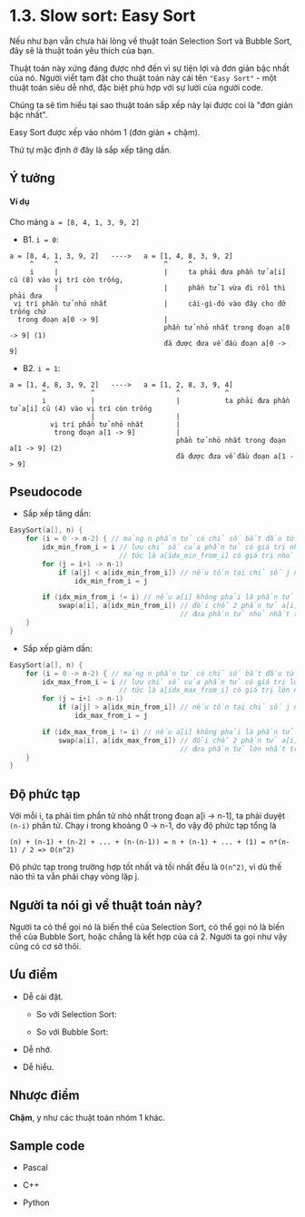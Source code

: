 # 1.3. Slow sort: Easy Sort

Nếu như bạn vẫn chưa hài lòng về thuật toán Selection Sort và Bubble Sort, đây sẽ là thuật toán yêu thích của bạn.

Thuật toán này xứng đáng được nhớ đến vì sự tiện lợi và đơn giản bậc nhất của nó. Người viết tạm đặt cho thuật toán này cái tên `"Easy Sort"` - một thuật toán siêu dễ nhớ, đặc biệt phù hợp với sự lười của người code.

Chúng ta sẽ tìm hiểu tại sao thuật toán sắp xếp này lại được coi là "đơn giản bậc nhất".

Easy Sort được xếp vào nhóm 1 (đơn giản + chậm).

Thứ tự mặc định ở đây là sắp xếp tăng dần.

## Ý tưởng

#### Ví dụ

Cho mảng `a = [8, 4, 1, 3, 9, 2]`

- B1. `i = 0`:

```
a = [8, 4, 1, 3, 9, 2]   ---->   a = [1, 4, 8, 3, 9, 2]
     ^     ^                          ^     ^
     i     |                          |     ta phải đưa phần tử a[i] cũ (8) vào vị trí còn trống,
           |                          |     phần tử 1 vừa đi rồi thì phải đưa
 vị trí phần tử nhỏ nhất              |     cái-gì-đó vào đây cho đỡ trống chứ
  trong đoạn a[0 -> 9]                |
                                      phần tử nhỏ nhất trong đoạn a[0 -> 9] (1)
                                      đã được đưa về đầu đoạn a[0 -> 9]
```

- B2. `i = 1`:

```
a = [1, 4, 8, 3, 9, 2]   ---->   a = [1, 2, 8, 3, 9, 4]
        ^           ^                    ^           ^
        i           |                    |           ta phải đưa phần tử a[i] cũ (4) vào vị trí còn trống
                    |                    |
          vị trí phần tử nhỏ nhất        |
           trong đoạn a[1 -> 9]          |
                                         phần tử nhỏ nhất trong đoạn a[1 -> 9] (2)
                                         đã được đưa về đầu đoạn a[1 -> 9]
```

## Pseudocode

- Sắp xếp tăng dần:

```cpp
EasySort(a[], n) { 
    for (i = 0 -> n-2) { // mảng n phần tử có chỉ số bắt đầu từ 0 và chỉ số kết thúc là n-1
        idx_min_from_i = i // lưu chỉ số của phần tử có giá trị nhỏ nhất trong đoạn a[i -> n-1],
                           // tức là a[idx_min_from_i] có giá trị nhỏ nhất trong đoạn a[i -> n-1]
        for (j = i+1 -> n-1) 
            if (a[j] < a[idx_min_from_i]) // nếu tồn tại chỉ số j nào mà a[j] < a[idx_min_from_i]
                idx_min_from_i = j

        if (idx_min_from_i != i) // nếu a[i] không phải là phần tử nhỏ nhất trong đoạn a[i -> n-1]
            swap(a[i], a[idx_min_from_i]) // đổi chỗ 2 phần tử a[i] và a[idx_min_from_i],
                                          // đưa phần tử nhỏ nhất trong đoạn i -> n về vị trí i (đầu đoạn)
    }
}
```

- Sắp xếp giảm dần:

```cpp
EasySort(a[], n) { 
    for (i = 0 -> n-2) { // mảng n phần tử có chỉ số bắt đầu từ 0 và chỉ số kết thúc là n-1
        idx_max_from_i = i // lưu chỉ số của phần tử có giá trị lớn nhất trong đoạn a[i -> n-1],
                           // tức là a[idx_max_from_i] có giá trị lớn nhất trong đoạn a[i -> n-1]
        for (j = i+1 -> n-1) 
            if (a[j] > a[idx_min_from_i]) // nếu tồn tại chỉ số j nào mà a[j] > a[idx_max_from_i]
                idx_max_from_i = j

        if (idx_max_from_i != i) // nếu a[i] không phải là phần tử lớn nhất trong đoạn a[i -> n-1]
            swap(a[i], a[idx_max_from_i]) // đổi chỗ 2 phần tử a[i] và a[idx_max_from_i],
                                          // đưa phần tử lớn nhất trong đoạn i+1 -> n về vị trí i (đầu đoạn)
    }
}
```

## Độ phức tạp

Với mỗi i, ta phải tìm phần tử nhỏ nhất trong đoạn a[i -> n-1], ta phải duyệt `(n-i)` phần tử. Chạy i trong khoảng 0 -> n-1, do vậy độ phức tạp tổng là 

```
(n) + (n-1) + (n-2) + ... + (n-(n-1)) = n + (n-1) + ... + (1) = n*(n-1) / 2 => O(n^2)
```

Độ phức tạp trong trường hợp tốt nhất và tồi nhất đều là `O(n^2)`, vì dù thế nào thì ta vẫn phải chạy vòng lặp j.

## Người ta nói gì về thuật toán này?

Người ta có thể gọi nó là biến thể của Selection Sort, có thể gọi nó là biến thể của Bubble Sort, hoặc chẳng là kết hợp của cả 2. Người ta gọi như vậy cũng có cơ sở thôi.

## Ưu điểm

- Dễ cài đặt.

     - So với Selection Sort: 

     - So với Bubble Sort: 

- Dễ nhớ.

- Dễ hiểu.

## Nhược điểm

**Chậm**, y như các thuật toán nhóm 1 khác.

## Sample code

- Pascal

- C++

- Python

